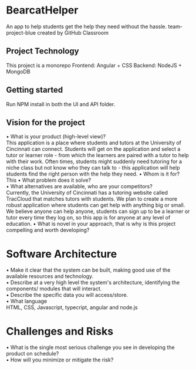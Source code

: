 # BearcatHelper

An app to help students get the help they need without the hassle.
team-project-blue created by GitHub Classroom

## Project Technology

This project is a monorepo
Frontend: Angular + CSS
Backend: NodeJS + MongoDB

## Getting started

Run NPM install in both the UI and API folder.

## Vision for the project

• What is your product (high-level view)?
<br/>This application is a place where students and tutors at the University of Cincinnati can connect. Students will get on the application and select a tutor or learner role - from which the learners are paired with a tutor to help with their work. Often times, students might suddenly need tutoring for a niche class but not know who they can talk to - this application will help students find the right person with the help they need.
• Whom is it for? 
<br/> This 
• What problem does it solve? 
<br/>
• What alternatives are available, who are your competitors? 
<br/>Currently, the University of Cincinnati has a tutoring website called TracCloud that matches tutors with students. We plan to create a more robust application where students can get help with anything big or small. We believe anyone can help anyone, students can sign up to be a learner or tutor every time they log on, so this app is for anyone at any level of education.
• What is novel in your approach, that is why is this project compelling and worth developing?
<br/>



# Software Architecture

• Make it clear that the system can be built, making good use of the available resources 
and technology. 
<br/>
• Describe at a very high level the system's architecture, identifying the components/
modules that will interact.
<br/>
• Describe the specific data you will access/store.
<br/>
• What language
<br/>HTML, CSS, Javascript, typecript, angular and node.js

# Challenges and Risks

• What is the single most serious challenge you see in developing the product on 
schedule?
<br/>
• How will you minimize or mitigate the risk?
<br/>
